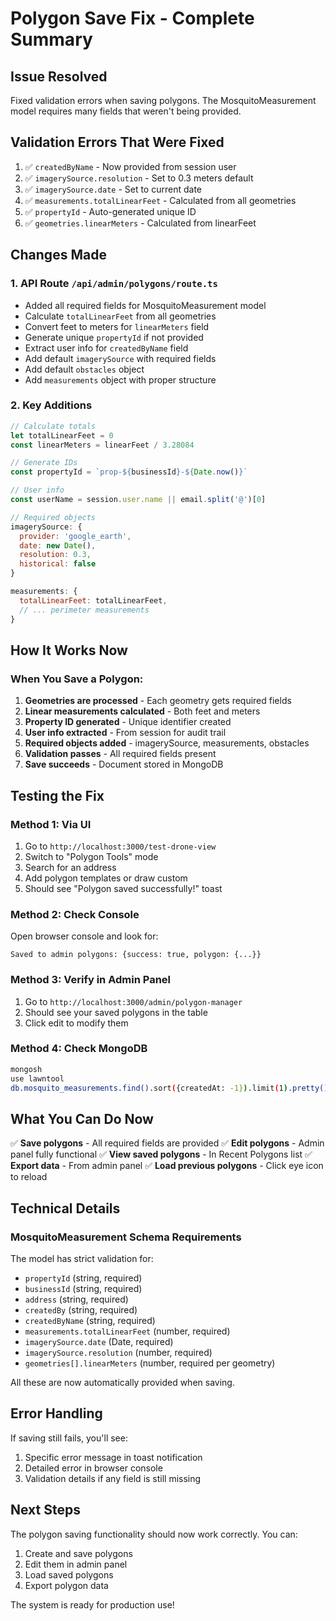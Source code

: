 # Polygon Save Fix - Complete Summary

## Issue Resolved
Fixed validation errors when saving polygons. The MosquitoMeasurement model requires many fields that weren't being provided.

## Validation Errors That Were Fixed
1. ✅ `createdByName` - Now provided from session user
2. ✅ `imagerySource.resolution` - Set to 0.3 meters default
3. ✅ `imagerySource.date` - Set to current date
4. ✅ `measurements.totalLinearFeet` - Calculated from all geometries
5. ✅ `propertyId` - Auto-generated unique ID
6. ✅ `geometries.linearMeters` - Calculated from linearFeet

## Changes Made

### 1. API Route `/api/admin/polygons/route.ts`
- Added all required fields for MosquitoMeasurement model
- Calculate `totalLinearFeet` from all geometries
- Convert feet to meters for `linearMeters` field
- Generate unique `propertyId` if not provided
- Extract user info for `createdByName` field
- Add default `imagerySource` with required fields
- Add default `obstacles` object
- Add `measurements` object with proper structure

### 2. Key Additions
```javascript
// Calculate totals
let totalLinearFeet = 0
const linearMeters = linearFeet / 3.28084

// Generate IDs
const propertyId = `prop-${businessId}-${Date.now()}`

// User info
const userName = session.user.name || email.split('@')[0]

// Required objects
imagerySource: {
  provider: 'google_earth',
  date: new Date(),
  resolution: 0.3,
  historical: false
}

measurements: {
  totalLinearFeet: totalLinearFeet,
  // ... perimeter measurements
}
```

## How It Works Now

### When You Save a Polygon:
1. **Geometries are processed** - Each geometry gets required fields
2. **Linear measurements calculated** - Both feet and meters
3. **Property ID generated** - Unique identifier created
4. **User info extracted** - From session for audit trail
5. **Required objects added** - imagerySource, measurements, obstacles
6. **Validation passes** - All required fields present
7. **Save succeeds** - Document stored in MongoDB

## Testing the Fix

### Method 1: Via UI
1. Go to `http://localhost:3000/test-drone-view`
2. Switch to "Polygon Tools" mode
3. Search for an address
4. Add polygon templates or draw custom
5. Should see "Polygon saved successfully!" toast

### Method 2: Check Console
Open browser console and look for:
```
Saved to admin polygons: {success: true, polygon: {...}}
```

### Method 3: Verify in Admin Panel
1. Go to `http://localhost:3000/admin/polygon-manager`
2. Should see your saved polygons in the table
3. Click edit to modify them

### Method 4: Check MongoDB
```bash
mongosh
use lawntool
db.mosquito_measurements.find().sort({createdAt: -1}).limit(1).pretty()
```

## What You Can Do Now

✅ **Save polygons** - All required fields are provided
✅ **Edit polygons** - Admin panel fully functional
✅ **View saved polygons** - In Recent Polygons list
✅ **Export data** - From admin panel
✅ **Load previous polygons** - Click eye icon to reload

## Technical Details

### MosquitoMeasurement Schema Requirements
The model has strict validation for:
- `propertyId` (string, required)
- `businessId` (string, required)
- `address` (string, required)
- `createdBy` (string, required)
- `createdByName` (string, required)
- `measurements.totalLinearFeet` (number, required)
- `imagerySource.date` (Date, required)
- `imagerySource.resolution` (number, required)
- `geometries[].linearMeters` (number, required per geometry)

All these are now automatically provided when saving.

## Error Handling
If saving still fails, you'll see:
1. Specific error message in toast notification
2. Detailed error in browser console
3. Validation details if any field is still missing

## Next Steps
The polygon saving functionality should now work correctly. You can:
1. Create and save polygons
2. Edit them in admin panel
3. Load saved polygons
4. Export polygon data

The system is ready for production use!